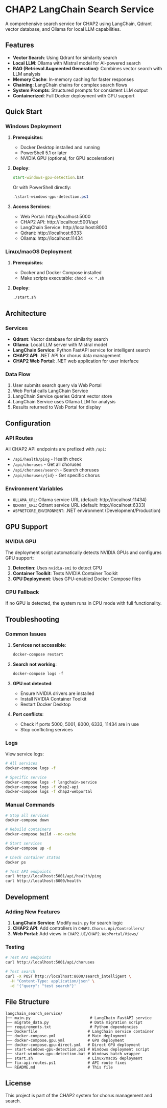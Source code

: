 # CHAP2 LangChain Search Service

A comprehensive search service for CHAP2 using LangChain, Qdrant vector database, and Ollama for local LLM capabilities.

## Features

- **Vector Search**: Using Qdrant for similarity search
- **Local LLM**: Ollama with Mistral model for AI-powered search
- **RAG (Retrieval Augmented Generation)**: Combines vector search with LLM analysis
- **Memory Cache**: In-memory caching for faster responses
- **Chaining**: LangChain chains for complex search flows
- **System Prompts**: Structured prompts for consistent LLM output
- **Containerized**: Full Docker deployment with GPU support

## Quick Start

### Windows Deployment

1. **Prerequisites**:
   - Docker Desktop installed and running
   - PowerShell 5.1 or later
   - NVIDIA GPU (optional, for GPU acceleration)

2. **Deploy**:
   ```cmd
   start-windows-gpu-detection.bat
   ```

   Or with PowerShell directly:
   ```powershell
   .\start-windows-gpu-detection.ps1
   ```

3. **Access Services**:
   - Web Portal: http://localhost:5000
   - CHAP2 API: http://localhost:5001/api
   - LangChain Service: http://localhost:8000
   - Qdrant: http://localhost:6333
   - Ollama: http://localhost:11434

### Linux/macOS Deployment

1. **Prerequisites**:
   - Docker and Docker Compose installed
   - Make scripts executable: `chmod +x *.sh`

2. **Deploy**:
   ```bash
   ./start.sh
   ```

## Architecture

### Services

- **Qdrant**: Vector database for similarity search
- **Ollama**: Local LLM server with Mistral model
- **LangChain Service**: Python FastAPI service for intelligent search
- **CHAP2 API**: .NET API for chorus data management
- **CHAP2 Web Portal**: .NET web application for user interface

### Data Flow

1. User submits search query via Web Portal
2. Web Portal calls LangChain Service
3. LangChain Service queries Qdrant vector store
4. LangChain Service uses Ollama LLM for analysis
5. Results returned to Web Portal for display

## Configuration

### API Routes

All CHAP2 API endpoints are prefixed with `/api`:
- `/api/health/ping` - Health check
- `/api/choruses` - Get all choruses
- `/api/choruses/search` - Search choruses
- `/api/choruses/{id}` - Get specific chorus

### Environment Variables

- `OLLAMA_URL`: Ollama service URL (default: http://localhost:11434)
- `QDRANT_URL`: Qdrant service URL (default: http://localhost:6333)
- `ASPNETCORE_ENVIRONMENT`: .NET environment (Development/Production)

## GPU Support

### NVIDIA GPU

The deployment script automatically detects NVIDIA GPUs and configures GPU support:

1. **Detection**: Uses `nvidia-smi` to detect GPU
2. **Container Toolkit**: Tests NVIDIA Container Toolkit
3. **GPU Deployment**: Uses GPU-enabled Docker Compose files

### CPU Fallback

If no GPU is detected, the system runs in CPU mode with full functionality.

## Troubleshooting

### Common Issues

1. **Services not accessible**:
   ```powershell
   docker-compose restart
   ```

2. **Search not working**:
   ```powershell
   docker-compose logs -f
   ```

3. **GPU not detected**:
   - Ensure NVIDIA drivers are installed
   - Install NVIDIA Container Toolkit
   - Restart Docker Desktop

4. **Port conflicts**:
   - Check if ports 5000, 5001, 8000, 6333, 11434 are in use
   - Stop conflicting services

### Logs

View service logs:
```bash
# All services
docker-compose logs -f

# Specific service
docker-compose logs -f langchain-service
docker-compose logs -f chap2-api
docker-compose logs -f chap2-webportal
```

### Manual Commands

```bash
# Stop all services
docker-compose down

# Rebuild containers
docker-compose build --no-cache

# Start services
docker-compose up -d

# Check container status
docker ps

# Test API endpoints
curl http://localhost:5001/api/health/ping
curl http://localhost:8000/health
```

## Development

### Adding New Features

1. **LangChain Service**: Modify `main.py` for search logic
2. **CHAP2 API**: Add controllers in `CHAP2.Chorus.Api/Controllers/`
3. **Web Portal**: Add views in `CHAP2.UI/CHAP2.WebPortal/Views/`

### Testing

```bash
# Test API endpoints
curl http://localhost:5001/api/choruses

# Test search
curl -X POST http://localhost:8000/search_intelligent \
  -H "Content-Type: application/json" \
  -d '{"query": "test search"}'
```

## File Structure

```
langchain_search_service/
├── main.py                          # LangChain FastAPI service
├── migrate_data.py                  # Data migration script
├── requirements.txt                 # Python dependencies
├── Dockerfile                      # LangChain service container
├── docker-compose.yml              # Main deployment
├── docker-compose.gpu.yml          # GPU deployment
├── docker-compose.gpu-direct.yml   # Direct GPU deployment
├── start-windows-gpu-detection.ps1 # Windows deployment script
├── start-windows-gpu-detection.bat # Windows batch wrapper
├── start.sh                        # Linux/macOS deployment
├── fix-api-routes.ps1              # API route fixes
└── README.md                       # This file
```

## License

This project is part of the CHAP2 system for chorus management and search. 